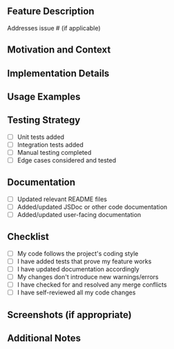 <!-- 
TEMPLATE FOR FEATURE PULL REQUESTS
-->

## Feature Description

<!-- 
Provide a clear and concise description of the feature being added.
-->

Addresses issue # (if applicable)

## Motivation and Context

<!-- 
Why is this feature needed? What problem does it solve?
What value does it add to the project?
-->

## Implementation Details

<!-- 
Explain the key aspects of your implementation. 
Include any design patterns used or major components created/modified.
-->

## Usage Examples

<!-- 
Show examples of how to use the new feature.
Include code snippets, screenshots, or both.
-->

## Testing Strategy

<!-- 
Describe how you've tested this feature.
-->

- [ ] Unit tests added
- [ ] Integration tests added
- [ ] Manual testing completed
- [ ] Edge cases considered and tested

## Documentation

<!-- 
Describe any documentation you've added or updated.
-->

- [ ] Updated relevant README files
- [ ] Added/updated JSDoc or other code documentation
- [ ] Added/updated user-facing documentation

## Checklist

- [ ] My code follows the project's coding style
- [ ] I have added tests that prove my feature works
- [ ] I have updated documentation accordingly
- [ ] My changes don't introduce new warnings/errors
- [ ] I have checked for and resolved any merge conflicts
- [ ] I have self-reviewed all my code changes

## Screenshots (if appropriate)

<!-- Add screenshots here -->

## Additional Notes

<!-- Any other information that's important to reviewers -->